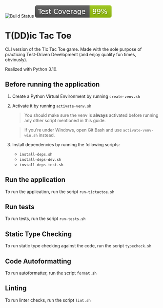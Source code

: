 ![Build Status](https://github.com/tontonialberto/tic-tac-toe/actions/workflows/build.yml/badge.svg)
![Test Coverage](https://raw.githubusercontent.com/tontonialberto/tic-tac-toe/gh-pages/badges.svg)

# T(DD)ic Tac Toe

CLI version of the Tic Tac Toe game. Made with the sole purpose of practicing Test-Driven Development
(and enjoy quality fun times, obviously).

Realized with Python 3.10.

## Before running the application

1. Create a Python Virtual Environment by running `create-venv.sh`

2. Activate it by running `activate-venv.sh`
    > You should make sure the venv is **always** activated before running any other script mentioned in this guide.
    
    > If you're under Windows, open Git Bash and use `activate-venv-win.sh` instead.

3. Install dependencies by running the following scripts:
    - `install-deps.sh`
    - `install-deps-dev.sh`
    - `install-deps-test.sh`

## Run the application

To run the application, run the script `run-tictactoe.sh`

## Run tests

To run tests, run the script `run-tests.sh`

## Static Type Checking

To run static type checking against the code, run the script `typecheck.sh`

## Code Autoformatting

To run autoformatter, run the script `format.sh`

## Linting

To run linter checks, run the script `lint.sh`